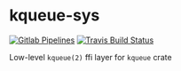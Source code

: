 # kqueue-sys

[![Gitlab
Pipelines](https://gitlab.com/rust-kqueue/rust-kqueue-sys/badges/main/pipeline.svg)](https://gitlab.com/rust-kqueue/rust-kqueue-sys/-/commits/main)
[![Travis Build
Status](https://travis-ci.com/worr/rust-kqueue-sys.svg?branch=main)](https://travis-ci.com/worr/rust-kqueue-sys)

Low-level `kqueue(2)` ffi layer for `kqueue` crate
